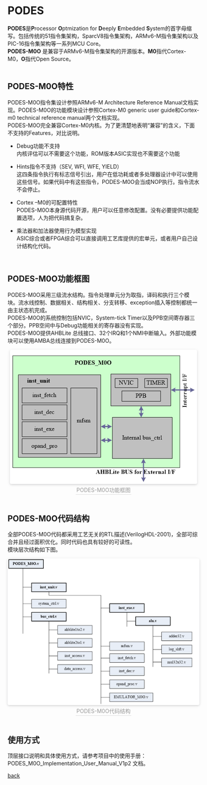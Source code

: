 # PODES

**PODES**是**P**rocessor **O**ptmization for **D**eeply **E**mbedded **S**ystem的首字母缩写。包括传统的51指令集架构，SparcV8指令集架构，ARMv6-M指令集架构以及PIC-16指令集架构等一系列MCU Core。<br>
**PODES-M0O** 是兼容于ARMv6-M指令集架构的开源版本。**M0**指代Cortex-M0，**O**指代Open Source。<br>
<br>
## PODES-M0O特性
PODES-M0O指令集设计参照ARMv6-M Architecture Reference Manual文档实现。PODES-M0O的功能模块设计参照Cortex-M0 generic user guide和Cortex-m0 technical reference manual两个文档实现。<br>
PODES-M0O完全兼容Cortex-M0内核。为了更清楚地表明“兼容”的含义，下面不支持的Features，对比说明。

- Debug功能不支持<br>
内核评估可以不需要这个功能，ROM版本ASIC实现也不需要这个功能 <br>

- Hints指令不支持（SEV, WFI, WFE, YIELD） <br>
这四条指令执行有标志信号引出，用户在低功耗或者多处理器设计中可以使用这些信号。如果代码中有这些指令，PODES-M0O会当成NOP执行。指令流水不会停止。<br>

- Cortex –M0的可配置特性 <br>
PODES-M0O本身源代码开源，用户可以任意修改配置。没有必要提供功能配置选项，人为把代码搞复杂。<br>

- 乘法器和加法器使用行为模型实现 <br>
ASIC综合或者FPGA综合可以直接调用工艺库提供的宏单元，或者用户自己设计结构化代码。<br>
<br>

## PODES-M0O功能框图
PODES-M0O采用三级流水结构。指令处理单元分为取指，译码和执行三个模块。流水线控制、数据相关、结构相关、分支转移、exception插入等控制都统一由主状态机完成。<br>
PODES-M0O的系统控制包括NVIC，System-tick Timer以及PPB空间寄存器三个部分。PPB空间中与Debug功能相关的寄存器没有实现。<br>
PODES-M0O提供AHBLite 总线接口、32个IRQ和1个NMI中断输入。外部功能模块可以使用AMBA总线连接到PODES-M0O。<br>

   
<center>
    <img style="border-radius: 0.3125em;
    box-shadow: 0 2px 4px 0 rgba(34,36,38,.12),0 2px 10px 0 rgba(34,36,38,.08);" 
    src="/images/podes_m0o_block_diagram.png?raw=true">
    <br>
    <div style="color:orange; border-bottom: 1px solid #d9d9d9;
    display: inline-block;
    color: #999;
    padding: 2px;">PODES-M0O功能框图</div>
</center>
<br>

## PODES-M0O代码结构
全部PODES-M0O代码都采用工艺无关的RTL描述(VerilogHDL-2001)，全部可综合并且经过面积优化。同时代码也具有较好的可读性。<br>
模块层次结构如下图。<br>

<center>
    <img style="border-radius: 0.3125em;
    box-shadow: 0 2px 4px 0 rgba(34,36,38,.12),0 2px 10px 0 rgba(34,36,38,.08);" 
    src="/images/podes_m0o_hier.png?raw=true">
    <br>
    <div style="color:orange; border-bottom: 1px solid #d9d9d9;
    display: inline-block;
    color: #999;
    padding: 2px;">PODES-M0O代码结构</div>
</center>
<br> 


## 使用方式
顶层接口说明和具体使用方式，请参考项目中的使用手册：PODES_M0O_Implementation_User_Manual_V1p2 文档。
<br>


[back](https://sunyata000.github.io/index.html)

